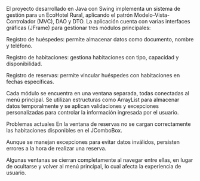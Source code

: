 El proyecto desarrollado en Java con Swing implementa un sistema de gestión para un EcoHotel Rural, aplicando el patrón Modelo-Vista-Controlador (MVC), DAO y DTO. La aplicación cuenta con varias interfaces gráficas (JFrame) para gestionar tres módulos principales:

Registro de huéspedes: permite almacenar datos como documento, nombre y teléfono.

Registro de habitaciones: gestiona habitaciones con tipo, capacidad y disponibilidad.

Registro de reservas: permite vincular huéspedes con habitaciones en fechas específicas.

Cada módulo se encuentra en una ventana separada, todas conectadas al menú principal. Se utilizan estructuras como ArrayList para almacenar datos temporalmente y se aplican validaciones y excepciones personalizadas para controlar la información ingresada por el usuario.

Problemas actuales
En la ventana de reservas no se cargan correctamente las habitaciones disponibles en el JComboBox.

Aunque se manejan excepciones para evitar datos inválidos, persisten errores a la hora de realizar una reserva.

Algunas ventanas se cierran completamente al navegar entre ellas, en lugar de ocultarse y volver al menú principal, lo cual afecta la experiencia de usuario.
